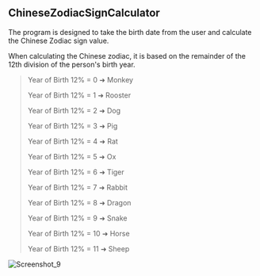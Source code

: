 ## ChineseZodiacSignCalculator

The program is designed to take the birth date from the user and calculate the Chinese Zodiac sign value.

When calculating the Chinese zodiac, it is based on the remainder of the 12th division of the person's birth year.

> Year of Birth 12% = 0 ➜ Monkey
> 
> Year of Birth 12% = 1 ➜ Rooster
> 
> Year of Birth 12% = 2 ➜ Dog
> 
> Year of Birth 12% = 3 ➜ Pig
> 
> Year of Birth 12% = 4 ➜ Rat
> 
> Year of Birth 12% = 5 ➜ Ox
> 
> Year of Birth 12% = 6 ➜ Tiger
> 
> Year of Birth 12% = 7 ➜ Rabbit
> 
> Year of Birth 12% = 8 ➜ Dragon
> 
> Year of Birth 12% = 9 ➜ Snake
> 
> Year of Birth 12% = 10 ➜ Horse
> 
> Year of Birth 12% = 11 ➜ Sheep


![Screenshot_9](https://user-images.githubusercontent.com/57245919/129962234-2ed0623d-2276-4520-9385-8100c5ca86c6.png)
